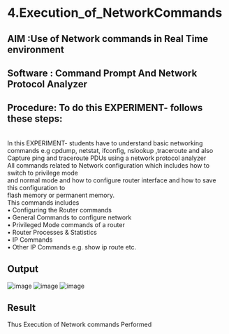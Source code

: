 # 4.Execution_of_NetworkCommands
## AIM :Use of Network commands in Real Time environment
## Software : Command Prompt And Network Protocol Analyzer
## Procedure: To do this EXPERIMENT- follows these steps:
<BR>
In this EXPERIMENT- students have to understand basic networking commands e.g cpdump, netstat, ifconfig, nslookup ,traceroute and also Capture ping and traceroute PDUs using a network protocol analyzer 
<BR>
All commands related to Network configuration which includes how to switch to privilege mode
<BR>
and normal mode and how to configure router interface and how to save this configuration to
<BR>
flash memory or permanent memory.
<BR>
This commands includes
<BR>
• Configuring the Router commands
<BR>
• General Commands to configure network
<BR>
• Privileged Mode commands of a router 
<BR>
• Router Processes & Statistics
<BR>
• IP Commands
<BR>
• Other IP Commands e.g. show ip route etc.
<BR>

## Output
![image](https://github.com/user-attachments/assets/8dbb5105-df4a-4ef8-899a-2e12d6cfd257)
![image](https://github.com/user-attachments/assets/b08fe7c8-f591-4804-83aa-c31adfe10493)
![image](https://github.com/user-attachments/assets/b8dfd1b5-64a5-49d8-b629-b4f6ff96549e)

## Result
Thus Execution of Network commands Performed 
